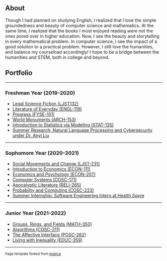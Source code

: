 ## About
 Though I had planned on studying English, I realized that I love the simple groundedness and beauty of computer science and mathematics.
 At the same time, I realized that the books I most enjoyed reading were not the ones pored over in higher education. 
 Now, I see the beauty and storytelling in every mathematical problem.
 In computer science, I see the impact of a good solution to a practical problem.
 However, I still love the humanities, and balance my courseload accordingly! I hope to be a bridge between the humanities and STEM, both in college and beyond.
  

## Portfolio

---

### Freshman Year (2019-2020) 

- [Legal Science Fiction (LJST132)](/freshman/legal_science_fiction.md)
- [Literature of Everyday (ENGL-119)](/freshman/everyday_lit.md)
- [Progress (FYSE-101)](/freshman/progress.md)
- [World Monuments (ARCH-153)](/freshman/world_mon.md)
- [Introduction to Statistics via Modeling (STAT-135)](/freshman/stat135.md)
- [Summer Research: Natural Language Processing and Cybersecurity under Dr. Anyi Liu](/freshman/sum_1.md)

---

### Sophomore Year (2020-2021)

- [Social Movements and Change (LJST-231)](/sophomore/ljst231.md)
- [Introduction to Economics (ECON-111)](/sophomore/econ111.md)
- [Economics and Psychology (ECON-207)](/sophomore/econ207.md)
- [Computer Systems (COSC-171)](/sophomore/cosc171.md)
- [Apocalyptic Literature (RELI-265)](/sophomore/reli265.md)
- [Probability and Computing (COSC-223)](/sophomore/cosc223.md)
- [Summer Internship: Software Engineering Intern at Health Sqyre](/sophomore/sum_2.md)

---

### Junior Year (2021-2022)
- [Groups, Rings, and Fields (MATH-350)](/junior/MATH350.md)
- [Algorithms (COSC-311)](/junior/COSC311.md)
- [The Affective Interface (POSC-262)](/junior/POSC262.md)
- [Living with Inequality (EDUC-359)](/junior/EDUC359.md)



---
<p style="font-size:11px">Page template forked from <a href="https://github.com/evanca/quick-portfolio">evanca</a></p>
<!-- Remove above link if you don't want to attibute -->
